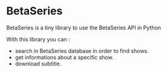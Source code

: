 BetaSeries
======
BetaSeries is a tiny library to use the BetaSeries API in Python

With this library you can :
- search in BetaSeries database in order to find shows.
- get informations about a specific show.
- download subtitle.